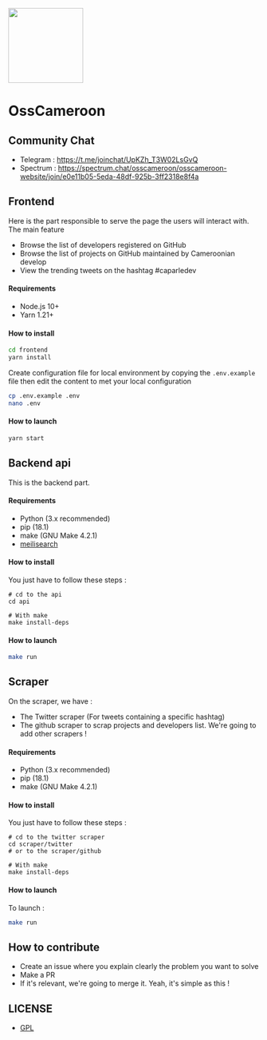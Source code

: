 <p>
  <img width="150" src ="https://www.osscameroon.com/oss.svg" />  
</p>

# OssCameroon

## Community Chat

- Telegram : https://t.me/joinchat/UpKZh_T3W02LsGvQ
- Spectrum : https://spectrum.chat/osscameroon/osscameroon-website/join/e0e11b05-5eda-48df-925b-3ff2318e8f4a


## Frontend
Here is the part responsible to serve the page the users will interact with. The main feature
- Browse the list of developers registered on GitHub
- Browse the list of projects on GitHub maintained by Cameroonian develop
- View the trending tweets on the hashtag #caparledev

#### Requirements
- Node.js 10+
- Yarn 1.21+

#### How to install
```bash
cd frontend
yarn install
```

Create configuration file for local environment by copying the `.env.example` 
file then edit the content to met your local configuration
```bash
cp .env.example .env
nano .env
```

#### How to launch
```bash
yarn start
```


## Backend api

This is the backend part.

#### Requirements

- Python (3.x recommended)
- pip (18.1)
- make (GNU Make 4.2.1)
- [meilisearch](https://www.meilisearch.com/)

#### How to install

You just have to follow these steps :
```shell
# cd to the api
cd api

# With make
make install-deps
```

#### How to launch

```sh
make run
```


## Scraper

On the scraper, we have :
- The Twitter scraper (For tweets containing a specific hashtag)
- The github scraper to scrap projects and developers list.
We're going to add other scrapers !

#### Requirements

- Python (3.x recommended)
- pip (18.1)
- make (GNU Make 4.2.1)

#### How to install

You just have to follow these steps :
```shell
# cd to the twitter scraper
cd scraper/twitter
# or to the scraper/github

# With make
make install-deps
```

#### How to launch

To launch :
```sh
make run
```


## How to contribute

- Create an issue where you explain clearly the problem you want to solve 
- Make a PR
- If it's relevant, we're going to merge it.
Yeah, it's simple as this !


## LICENSE

- [GPL](./LICENSE)
